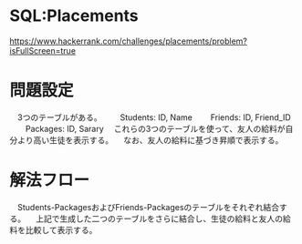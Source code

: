 # SQL:Placements
https://www.hackerrank.com/challenges/placements/problem?isFullScreen=true

# 問題設定
　3つのテーブルがある。
　　Students: ID, Name
　　Friends: ID, Friend_ID
　　Packages: ID, Sarary
　これらの3つのテーブルを使って、友人の給料が自分より高い生徒を表示する。
　なお、友人の給料に基づき昇順で表示する。

# 解法フロー
　Students-PackagesおよびFriends-Packagesのテーブルをそれぞれ結合する。
　上記で生成した二つのテーブルをさらに結合し、生徒の給料と友人の給料を比較して表示する。
